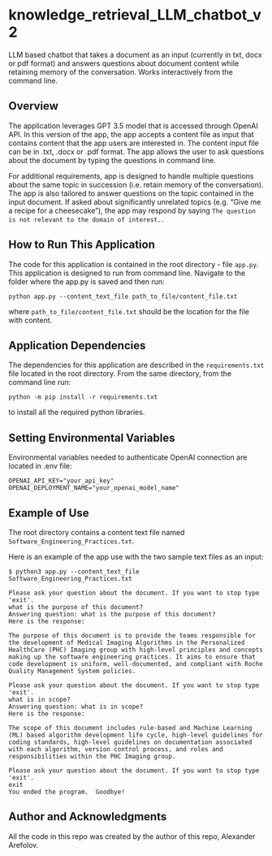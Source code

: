# knowledge_retrieval_LLM_chatbot_v2
LLM based chatbot that takes a document as an input (currently in txt, docx or pdf format) and answers questions about document content while retaining memory of the conversation. Works interactively from the command line.


## Overview
The application leverages GPT 3.5 model that is accessed through OpenAI API.  In this version of the app, the app accepts a content file as input that contains content that the app users are interested in. The content input file can be in .txt, .docx or .pdf format. The app allows the user to ask questions about the document by typing the questions in command line.

For additional requirements,  app is designed to handle multiple questions about the same topic in succession (i.e. retain memory of the conversation).  The app is also tailored to answer questions on the topic contained in the input document. If asked about significantly unrelated topics (e.g. “Give me a recipe for a cheesecake”), the app may respond by saying ``The question is not relevant to the domain of interest.``.

## How to Run This Application
The code for this application is contained in the root directory - file `app.py`.  This application is designed to run from command line.  Navigate to the folder where the app.py is saved and then run:
```
python app.py --content_text_file path_to_file/content_file.txt

```
where `path_to_file/content_file.txt` should be the location for the file with content.

## Application Dependencies
The dependencies for this application are described in the `requirements.txt` file located in the root directory.  From the same directory, from the command line run:
```
python -m pip install -r requirements.txt
```
to install all the required python libraries.

## Setting Environmental Variables
Environmental variables needed to authenticate OpenAI connection are located in .env file:
```
OPENAI_API_KEY="your_api_key"
OPENAI_DEPLOYMENT_NAME="your_openai_model_name"

```

## Example of Use
The root directory contains a content text file named `Software_Engineering_Practices.txt`.

Here is an example of the app use with the two sample text files as an input:
```
$ python3 app.py --content_text_file Software_Engineering_Practices.txt

Please ask your question about the document. If you want to stop type 'exit'.
what is the purpose of this document?
Answering question: what is the purpose of this document?
Here is the response: 

The purpose of this document is to provide the teams responsible for the development of Medical Imaging Algorithms in the Personalized HealthCare (PHC) Imaging group with high-level principles and concepts making up the software engineering practices. It aims to ensure that code development is uniform, well-documented, and compliant with Roche Quality Management System policies. 

Please ask your question about the document. If you want to stop type 'exit'.
what is in scope?      
Answering question: what is in scope?
Here is the response: 

The scope of this document includes rule-based and Machine Learning (ML) based algorithm development life cycle, high-level guidelines for coding standards, high-level guidelines on documentation associated with each algorithm, version control process, and roles and responsibilities within the PHC Imaging group. 

Please ask your question about the document. If you want to stop type 'exit'.
exit
You ended the program.  Goodbye!
```


## Author and Acknowledgments
All the code in this repo was created by the author of this repo, Alexander Arefolov. 
